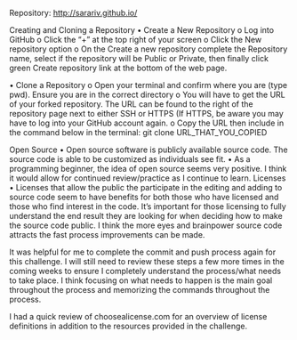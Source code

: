 Repository: http://sarariv.github.io/

Creating and Cloning a Repository
• Create a New Repository
  o Log into GitHub
  o Click the “+” at the top right of your screen
  o Click the New repository option
  o On the Create a new repository complete the Repository name, select if the repository will be Public or Private, then finally click green Create repository link at the bottom of the web page.

• Clone a Repository
  o Open your terminal and confirm where you are (type pwd). Ensure you are in the correct directory
  o You will have to get the URL of your forked repository. The URL can be found to the right of the repository page next to either SSH or HTTPS (If HTTPS, be aware you may have to log into your GitHub account again.
  o Copy the URL then include in the command below in the terminal: git clone URL_THAT_YOU_COPIED

Open Source
  • Open source software is publicly available source code. The source code is able to be customized as individuals see fit.
  • As a programming beginner, the idea of open source seems very positive. I think it would allow for continued review/practice as I continue to learn.
Licenses
  • Licenses that allow the public the participate in the editing and adding to source code seem to have benefits for both those who have licensed and those who find interest in the code. It’s important for those licensing to fully understand the end result they are looking for when deciding how to make the source code public. I think the more eyes and brainpower source code attracts the fast process improvements can be made.

It was helpful for me to complete the commit and push process again for this challenge. I will still need to review these steps a few more times in the coming weeks to ensure I completely understand the process/what needs to take place. I think focusing on what needs to happen is the main goal throughout the process and memorizing the commands throughout the process.

I had a quick review of choosealicense.com for an overview of license definitions in addition to the resources provided in the challenge.

